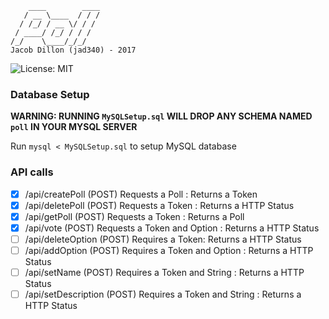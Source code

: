 ```
    ____        ____
   / __ \____  / / /
  / /_/ / __ \/ / /
 / ____/ /_/ / / /
/_/    \____/_/_/
Jacob Dillon (jad340) - 2017
```


![License: MIT](https://img.shields.io/badge/license-MIT-blue.svg)


### Database Setup ###
**WARNING: RUNNING `MySQLSetup.sql` WILL DROP ANY SCHEMA NAMED `poll` IN YOUR MYSQL SERVER**

Run `mysql < MySQLSetup.sql` to setup MySQL database


### API calls ###
- [x] /api/createPoll (POST) Requests a Poll : Returns a Token
- [x] /api/deletePoll (POST) Requests a Token : Returns a HTTP Status
- [x] /api/getPoll (POST) Requests a Token : Returns a Poll
- [x] /api/vote (POST) Requests a Token and Option : Returns a HTTP Status
- [ ] /api/deleteOption (POST) Requires a Token: Returns a HTTP Status
- [ ] /api/addOption (POST) Requires a Token and Option : Returns a HTTP Status
- [ ] /api/setName (POST) Requires a Token and String : Returns a HTTP Status
- [ ] /api/setDescription (POST) Requires a Token and String : Returns a HTTP Status
